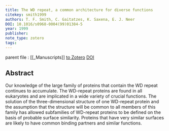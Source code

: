 ```yaml
---
title: The WD repeat, a common architecture for diverse functions
citekey: smith1999
authors: T. F. Smith, C. Gaitatzes, K. Saxena, E. J. Neer
DOI: 10.1016/s0968-0004(99)01384-5
year: 1999
publisher: 
note_type: zotero
tags:
---
```

parent file : [[_Manuscripts]]
[to Zotero](zotero://select/items/@smith1999) [DOI](https://doi.org/10.1016/s0968-0004(99)01384-5)

Abstract
---
Our knowledge of the large family of proteins that contain the WD repeat continues to accumulate. The WD-repeat proteins are found in all eukaryotes and are implicated in a wide variety of crucial functions. The solution of the three-dimensional structure of one WD-repeat protein and the assumption that the structure will be common to all members of this family has allowed subfamilies of WD-repeat proteins to be defined on the basis of probable surface similarity. Proteins that have very similar surfaces are likely to have common binding partners and similar functions.
